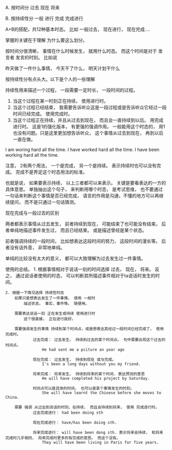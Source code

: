 A. 按时间分
    过去 现在 将来

B. 按持续性分
    一般 进行 完成 完成进行


A+B的搭配，共12种基本时态。 比如 一般过去， 现在进行， 现在完成....


掌握的关键在于理解 为什么要这么划分。

按时间分很清晰， 事情在什么时候发生， 就用什么时态。
而这个时间是对于 发言者 发言的时刻。 比如说

昨天做了一件什么事情， 今天干了什么， 明天计划干什么 

按持续性分有点头大。以下是个人的一些理解

持续性用来描述一个过程， 一段需要一定时长， 一段时间的过程。
1. 当这个过程在某一时刻正在持续， 使用进行时。 
2. 当这个过程已经结束， 我需要告诉听众这是一段过程或是告诉听众它经过一段时间已经完成。 使用完成时。
3. 当这个过程正在持续，并且从过去到现在， 而且会一直持续到以后。 用完成进行时。 这是1的强化版本， 有更强的强调作用。 一般能用这个时态的， 用1也没有问题。只是这里更加想告诉听众， 这个事情从过去到现在， 再到以后一直在做。 

I am woring hard all the time.
I have worked hard all the time.
I have been working hard all the time.

注意， 2有两个用法， 一个是完成， 另一个是持续。 表示持续时也可以没有完成。 完成不是界定这个时态用法的标准。

也就是说， 如果要表示持续， 以上三者都可以来表示。 关键是要看表达的一方的具体意思。 单独抽出这个句子， 来判断用哪个时态， 是考试思维， 
也不要通过一句话来判断这个事情是否已经完成， 语言的作用是沟通，不懂的地方可以再继续提问， 而不是只通过一句话猜测。

现在完成与一般过去的区别

两者都表示事情从过去发生， 前者持续到现在， 可能结束了也可能没有结束。 
后者单纯地描述事件发生过， 而且已经结束。 或是描述曾经是某个状态。

前者强调持续的一段时间， 比如想表达这段时间的努力， 这段时间的漫长等。
后者没有话外音， 非常地单纯。 

单纯的比较没有太大的意义， 都可以大致理解为过去发生过一件事情。


使用的总结。 
    1. 根据事情相对于说话一刻的时间选择 过去， 现在， 将来。 反之， 通过说话者使用的时态， 可以判断其所描述事件相对于ta说话时发生的时间。

    2. 根据一下情况选择 持续性时态
        如果只是想表达发生了一件事情， 使用 一般时
            描述状态， 事实，事件等。 随便用。 

        需要表达说话一刻 正在发生或持续 使用进行时
            这个很直接， 正在进行就好。

        需要强调发生的事情 持续到某个时间点，或是想表达其经过一段时间已经完成了， 使用完成时。
                过去完成： 过去发生， 持续到过去的某个时间点。 句中需要出现这个过去的时间点。
                    He had sent me a pciture an year ago

                现在完成： 过去发生， 持续到现在 或与完成。 
                    I's been a long days without you my friend.

                将来完成： 将来发生， 持续到将来的某个时间. 表达预测的意思
                    He will have completed his project by Saturday.

                时间点可以是具体的时间， 也可以是某个事情发生的时刻。 
                    She will have learnt the Chinese before she moves to China.

        需要 强调 从过去到说话的时刻，在持续， 而且会持续到将来， 使用 完成进行时。 
                过去完成进行： had been doing sth  

                现在完成进行： have/has been doing sth.

                将来完成进行： will have been dong sth. 表示将来会持续， 和将来完成时几乎相同， 将来完成时更多的有完成的意思。 而这个没有。
                    They will have been living in Paris for five years.

